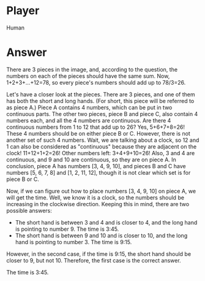 # Player

Human

# Answer

There are 3 pieces in the image, and, according to the question, the numbers on each of the pieces should have the same sum.
Now, 1+2+3+...+12=78, so every piece's numbers should add up to 78/3=26.

Let's have a closer look at the pieces.
There are 3 pieces, and one of them has both the short and long hands.
(For short, this piece will be referred to as piece A.)
Piece A contains 4 numbers, which can be put in two continuous parts.
The other two pieces, piece B and piece C, also contain 4 numbers each, and all the 4 numbers are continuous.
Are there 4 continuous numbers from 1 to 12 that add up to 26?
Yes, 5+6+7+8=26!
These 4 numbers should be on either piece B or C.
However, there is not another set of such 4 numbers.
Wait, we are talking about a clock, so 12 and 1 can also be considered as "continuous" because they are adjacent on the clock!
11+12+1+2=26!
Other numbers left: 3+4+9+10=26!
Also, 3 and 4 are continuous, and 9 and 10 are continuous, so they are on piece A.
In conclusion, piece A has numbers [3, 4, 9, 10], and pieces B and C have numbers [5, 6, 7, 8] and [1, 2, 11, 12], though it is not clear which set is for piece B or C.

Now, if we can figure out how to place numbers [3, 4, 9, 10] on piece A, we will get the time.
Well, we know it is a clock, so the numbers should be increasing in the clockwise direction.
Keeping this in mind, there are two possible answers:
- The short hand is between 3 and 4 and is closer to 4, and the long hand is pointing to number 9. The time is 3:45.
- The short hand is between 9 and 10 and is closer to 10, and the long hand is pointing to number 3. The time is 9:15.

However, in the second case, if the time is 9:15, the short hand should be closer to 9, but not 10.
Therefore, the first case is the correct answer.

The time is 3:45.
